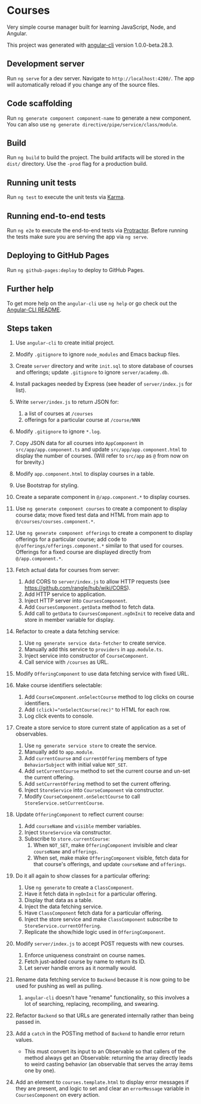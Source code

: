 # Courses

Very simple course manager built for learning JavaScript, Node, and Angular.

This project was generated with
[angular-cli](https://github.com/angular/angular-cli) version
1.0.0-beta.28.3.

## Development server

Run `ng serve` for a dev server. Navigate to
`http://localhost:4200/`. The app will automatically reload if you
change any of the source files.

## Code scaffolding

Run `ng generate component component-name` to generate a new
component. You can also use `ng generate
directive/pipe/service/class/module`.

## Build

Run `ng build` to build the project. The build artifacts will be
stored in the `dist/` directory. Use the `-prod` flag for a production
build.

## Running unit tests

Run `ng test` to execute the unit tests via
[Karma](https://karma-runner.github.io).

## Running end-to-end tests

Run `ng e2e` to execute the end-to-end tests via
[Protractor](http://www.protractortest.org/).  Before running the
tests make sure you are serving the app via `ng serve`.

## Deploying to GitHub Pages

Run `ng github-pages:deploy` to deploy to GitHub Pages.

## Further help

To get more help on the `angular-cli` use `ng help` or go check out
the [Angular-CLI
README](https://github.com/angular/angular-cli/blob/master/README.md).

## Steps taken

1.  Use `angular-cli` to create initial project.

1.  Modify `.gitignore` to ignore `node_modules` and Emacs backup
    files.

1.  Create `server` directory and write `init.sql` to store database
    of courses and offerings; update `.gitignore` to ignore
    `server/academy.db`.

1.  Install packages needed by Express (see header of
    `server/index.js` for list).

1.  Write `server/index.js` to return JSON for:
    1.  a list of courses at `/courses`
    1.  offerings for a particular course at `/course/NNN`

1.  Modify `.gitignore` to ignore `*.log`.

1.  Copy JSON data for all courses into `AppComponent` in
    `src/app/app.component.ts` and update `src/app/app.component.html`
    to display the number of courses.  (Will refer to `src/app` as `@`
    from now on for brevity.)

1.  Modify `app.component.html` to display courses in a table.

1.  Use Bootstrap for styling.

1.  Create a separate component in `@/app.component.*` to display
    courses.

1.  Use `ng generate component courses` to create a component to
    display course data; move fixed test data and HTML from main app
    to `@/courses/courses.component.*`.

1.  Use `ng generate component offerings` to create a component to
    display offerings for a particular course; add code to
    `@/offerings/offerings.component.*` similar to that used for
    courses.  Offerings for a fixed course are displayed directly
    from `@/app.component.*`.

1.  Fetch actual data for courses from server:
    1.  Add CORS to `server/index.js` to allow HTTP requests
        (see <https://github.com/rangle/hub/wiki/CORS>).
    1.  Add HTTP service to application.
    1.  Inject HTTP server into `CoursesComponent`.
    1.  Add `CoursesComponent.getData` method to fetch data.
    1.  Add call to `getData` to `CoursesComponent.ngOnInit`
        to receive data and store in member variable for display.

1.  Refactor to create a data fetching service:
    1.  Use `ng generate service data-fetcher` to create service.
    1.  Manually add this service to `providers` in `app.module.ts`.
    1.  Inject service into constructor of `CourseComponent`.
    1.  Call service with `/courses` as URL.

1.  Modify `OfferingComponent` to use data fetching service with fixed
    URL.

1.  Make course identifiers selectable:
    1.  Add `CourseComponent.onSelectCourse` method to log clicks on
        course identifiers.
    1.  Add `(click)="onSelectCourse(rec)"` to HTML for each row.
    1.  Log click events to console.

1.  Create a store service to store current state of application as a
    set of observables.
    1.  Use `ng generate service store` to create the service.
    1.  Manually add to `app.module`.
    1.  Add `currentCourse` and `currentOffering` members of type
        `BehaviorSubject` with initial value `NOT_SET`.
    1.  Add `setCurrentCourse` method to set the current course
        and un-set the current offering.
    1.  Add `setCurrentOffering` method to set the current offering.
    1.  Inject `StoreService` into `CourseComponent` via constructor.
    1.  Modify `CourseComponent.onSelectCourse` to call
        `StoreService.setCurrentCourse`.

1.  Update `OfferingComponent` to reflect current course:
    1.  Add `courseName` and `visible` member variables.
    1.  Inject `StoreService` via constructor.
    1.  Subscribe to `store.currentCourse`:
        1.  When `NOT_SET`, make `OfferingComponent` invisible and
            clear `courseName` and `offerings`.
        1.  When set, make make `OfferingComponent` visible, fetch
            data for that course's offerings, and update `courseName`
            and `offerings`.

1.  Do it all again to show classes for a particular offering:
    1.  Use `ng generate` to create a `ClassComponent`.
    1.  Have it fetch data in `ngOnInit` for a particular offering.
    1.  Display that data as a table.
    1.  Inject the data fetching service.
    1.  Have `ClassComponent` fetch data for a particular offering.
    1.  Inject the store service and make `ClassComponent` subscribe
        to `StoreService.currentOffering`.
    1.  Replicate the show/hide logic used in `OfferingComponent`.

1.  Modify `server/index.js` to accept POST requests with new courses.
    1.  Enforce uniqueness constraint on course names.
    1.  Fetch just-added course by name to return its ID.
    1.  Let server handle errors as it normally would.

1.  Rename data fetching service to `Backend` because it is now going
    to be used for pushing as well as pulling.
    1.  `angular-cli` doesn't have "rename" functionality, so this
        involves a lot of searching, replacing, recompiling, and
	swearing.

1.  Refactor `Backend` so that URLs are generated internally rather
    than being passed in.

1.  Add a `catch` in the POSTing method of `Backend` to handle error
    return values.
    *   This must convert its input to an Observable so that callers
        of the method always get an Observable: returning the array
	directly leads to weird casting behavior (an observable that
	serves the array items one by one).

1.  Add an element to `courses.template.html` to display error messages
    if they are present, and logic to set and clear an `errorMessage`
    variable in `CoursesComponent` on every action.
